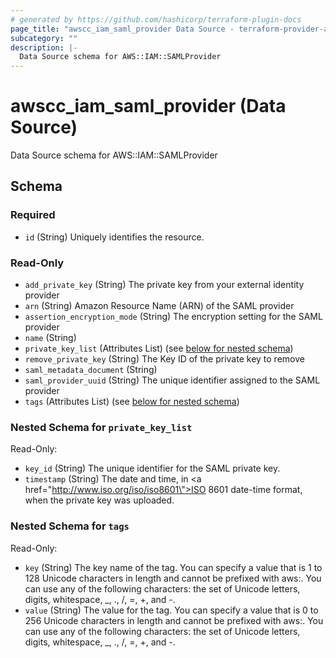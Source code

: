 ```yaml
---
# generated by https://github.com/hashicorp/terraform-plugin-docs
page_title: "awscc_iam_saml_provider Data Source - terraform-provider-awscc"
subcategory: ""
description: |-
  Data Source schema for AWS::IAM::SAMLProvider
---
```


# awscc_iam_saml_provider (Data Source)

Data Source schema for AWS::IAM::SAMLProvider



<!-- schema generated by tfplugindocs -->
## Schema

### Required

- `id` (String) Uniquely identifies the resource.

### Read-Only

- `add_private_key` (String) The private key from your external identity provider
- `arn` (String) Amazon Resource Name (ARN) of the SAML provider
- `assertion_encryption_mode` (String) The encryption setting for the SAML provider
- `name` (String)
- `private_key_list` (Attributes List) (see [below for nested schema](#nestedatt--private_key_list))
- `remove_private_key` (String) The Key ID of the private key to remove
- `saml_metadata_document` (String)
- `saml_provider_uuid` (String) The unique identifier assigned to the SAML provider
- `tags` (Attributes List) (see [below for nested schema](#nestedatt--tags))

<a id="nestedatt--private_key_list"></a>
### Nested Schema for `private_key_list`

Read-Only:

- `key_id` (String) The unique identifier for the SAML private key.
- `timestamp` (String) The date and time, in <a href=\"http://www.iso.org/iso/iso8601\">ISO 8601 date-time </a> format, when the private key was uploaded.


<a id="nestedatt--tags"></a>
### Nested Schema for `tags`

Read-Only:

- `key` (String) The key name of the tag. You can specify a value that is 1 to 128 Unicode characters in length and cannot be prefixed with aws:. You can use any of the following characters: the set of Unicode letters, digits, whitespace, _, ., /, =, +, and -.
- `value` (String) The value for the tag. You can specify a value that is 0 to 256 Unicode characters in length and cannot be prefixed with aws:. You can use any of the following characters: the set of Unicode letters, digits, whitespace, _, ., /, =, +, and -.
